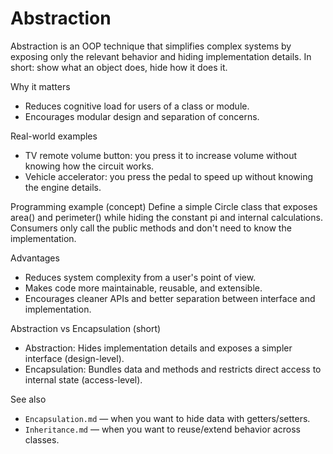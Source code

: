 # Abstraction

Abstraction is an OOP technique that simplifies complex systems by exposing only the relevant behavior and hiding implementation details. In short: show what an object does, hide how it does it.

Why it matters

- Reduces cognitive load for users of a class or module.
- Encourages modular design and separation of concerns.

Real-world examples

- TV remote volume button: you press it to increase volume without knowing how the circuit works.
- Vehicle accelerator: you press the pedal to speed up without knowing the engine details.

Programming example (concept)
Define a simple Circle class that exposes area() and perimeter() while hiding the constant pi and internal calculations. Consumers only call the public methods and don't need to know the implementation.

Advantages

- Reduces system complexity from a user's point of view.
- Makes code more maintainable, reusable, and extensible.
- Encourages cleaner APIs and better separation between interface and implementation.

Abstraction vs Encapsulation (short)

- Abstraction: Hides implementation details and exposes a simpler interface (design-level).
- Encapsulation: Bundles data and methods and restricts direct access to internal state (access-level).

See also

- `Encapsulation.md` — when you want to hide data with getters/setters.
- `Inheritance.md` — when you want to reuse/extend behavior across classes.
